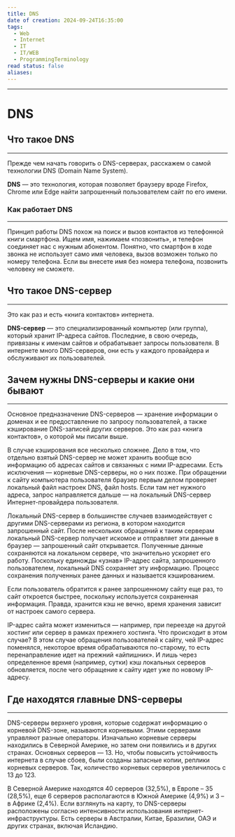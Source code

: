 ```yaml
---
title: DNS
date of creation: 2024-09-24T16:35:00
tags:
  - Web
  - Internet
  - IT
  - IT/WEB
  - ProgrammingTerminology
read status: false
aliases:
---
```

---
# DNS


## Что такое DNS
---

Прежде чем начать говорить о DNS-серверах, расскажем о самой технологии DNS (Domain Name System).

**DNS** — это технология, которая позволяет браузеру вроде Firefox, Chrome или Edge найти запрошенный пользователем сайт по его имени.


### Как работает DNS
---

Принцип работы DNS похож на поиск и вызов контактов из телефонной книги смартфона. Ищем имя, нажимаем «позвонить», и телефон соединяет нас с нужным абонентом. Понятно, что смартфон в ходе звонка не использует само имя человека, вызов возможен только по номеру телефона. Если вы внесете имя без номера телефона, позвонить человеку не сможете.


## Что такое DNS-сервер
---

Это как раз и есть «книга контактов» интернета.

**DNS-сервер** — это специализированный компьютер (или группа), который хранит IP-адреса сайтов. Последние, в свою очередь, привязаны к именам сайтов и обрабатывает запросы пользователя. В интернете много DNS-серверов, они есть у каждого провайдера и обслуживают их пользователей.


## Зачем нужны DNS-серверы и какие они бывают
---

Основное предназначение DNS-серверов — хранение информации о доменах и ее предоставление по запросу пользователей, а также кэширование DNS-записей других серверов. Это как раз «книга контактов», о которой мы писали выше.

В случае кэширования все несколько сложнее. Дело в том, что отдельно взятый DNS-сервер не может хранить вообще всю информацию об адресах сайтов и связанных с ними IP-адресами. Есть исключения — корневые DNS-серверы, но о них позже. При обращении к сайту компьютера пользователя браузер первым делом проверяет локальный файл настроек DNS, файл hosts. Если там нет нужного адреса, запрос направляется дальше — на локальный DNS-сервер Интернет-провайдера пользователя.

Локальный DNS-сервер в большинстве случаев взаимодействует с другими DNS-серверами из региона, в котором находится запрошенный сайт. После нескольких обращений к таким серверам локальный DNS-сервер получает искомое и отправляет эти данные в браузер — запрошенный сайт открывается. Полученные данные сохраняются на локальном сервере, что значительно ускоряет его работу. Поскольку единожды «узнав» IP-адрес сайта, запрошенного пользователем, локальный DNS сохраняет эту информацию. Процесс сохранения полученных ранее данных и называется кэшированием.

Если пользователь обратится к ранее запрошенному сайту еще раз, то сайт откроется быстрее, поскольку используется сохраненная информация. Правда, хранится кэш не вечно, время хранения зависит от настроек самого сервера.

IP-адрес сайта может измениться — например, при переезде на другой хостинг или сервер в рамках прежнего хостинга. Что происходит в этом случае? В этом случае обращения пользователей к сайту, чей IP-адрес поменялся, некоторое время обрабатываются по-старому, то есть перенаправление идет на прежний «айпишник». И лишь через определенное время (например, сутки) кэш локальных серверов обновляется, после чего обращение к сайту идет уже по новому IP-адресу.


## Где находятся главные DNS-серверы
---

DNS-серверы верхнего уровня, которые содержат информацию о корневой DNS-зоне, называются корневыми. Этими серверами управляют разные операторы. Изначально корневые серверы находились в Северной Америке, но затем они появились и в других странах. Основных серверов — 13. Но, чтобы повысить устойчивость интернета в случае сбоев, были созданы запасные копии, реплики корневых серверов. Так, количество корневых серверов увеличилось с 13 до 123.

В Северной Америке находятся 40 серверов (32,5%), в Европе – 35 (28,5%), еще 6 серверов располагаются в Южной Америке (4,9%) и 3 – в Африке (2,4%). Если взглянуть на карту, то DNS-серверы расположены согласно интенсивности использования интернет-инфраструктуры. Есть серверы в Австралии, Китае, Бразилии, ОАЭ и других странах, включая Исландию.
